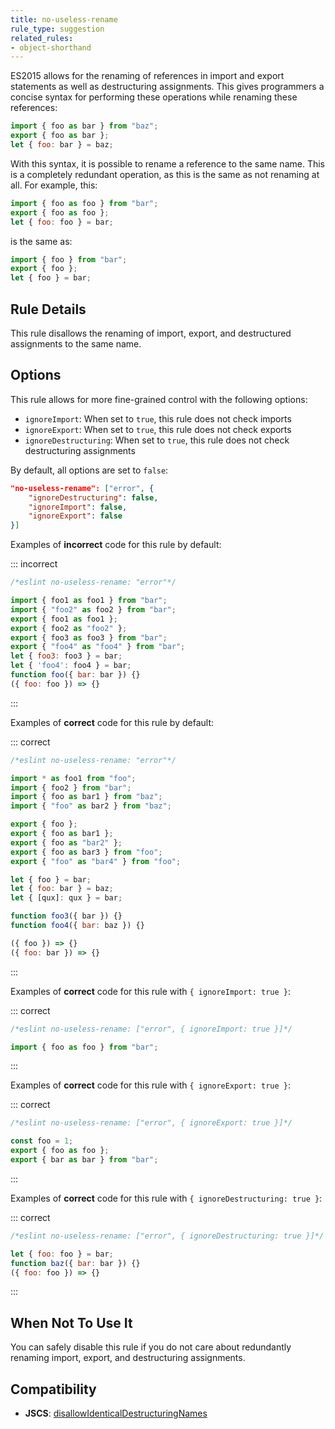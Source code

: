 ```yaml
---
title: no-useless-rename
rule_type: suggestion
related_rules:
- object-shorthand
---
```




ES2015 allows for the renaming of references in import and export statements as well as destructuring assignments. This gives programmers a concise syntax for performing these operations while renaming these references:

```js
import { foo as bar } from "baz";
export { foo as bar };
let { foo: bar } = baz;
```

With this syntax, it is possible to rename a reference to the same name. This is a completely redundant operation, as this is the same as not renaming at all. For example, this:

```js
import { foo as foo } from "bar";
export { foo as foo };
let { foo: foo } = bar;
```

is the same as:

```js
import { foo } from "bar";
export { foo };
let { foo } = bar;
```

## Rule Details

This rule disallows the renaming of import, export, and destructured assignments to the same name.

## Options

This rule allows for more fine-grained control with the following options:

* `ignoreImport`: When set to `true`, this rule does not check imports
* `ignoreExport`: When set to `true`, this rule does not check exports
* `ignoreDestructuring`: When set to `true`, this rule does not check destructuring assignments

By default, all options are set to `false`:

```json
"no-useless-rename": ["error", {
    "ignoreDestructuring": false,
    "ignoreImport": false,
    "ignoreExport": false
}]
```

Examples of **incorrect** code for this rule by default:

::: incorrect

```js
/*eslint no-useless-rename: "error"*/

import { foo1 as foo1 } from "bar";
import { "foo2" as foo2 } from "bar";
export { foo1 as foo1 };
export { foo2 as "foo2" };
export { foo3 as foo3 } from "bar";
export { "foo4" as "foo4" } from "bar";
let { foo3: foo3 } = bar;
let { 'foo4': foo4 } = bar;
function foo({ bar: bar }) {}
({ foo: foo }) => {}
```

:::

Examples of **correct** code for this rule by default:

::: correct

```js
/*eslint no-useless-rename: "error"*/

import * as foo1 from "foo";
import { foo2 } from "bar";
import { foo as bar1 } from "baz";
import { "foo" as bar2 } from "baz";

export { foo };
export { foo as bar1 };
export { foo as "bar2" };
export { foo as bar3 } from "foo";
export { "foo" as "bar4" } from "foo";

let { foo } = bar;
let { foo: bar } = baz;
let { [qux]: qux } = bar;

function foo3({ bar }) {}
function foo4({ bar: baz }) {}

({ foo }) => {}
({ foo: bar }) => {}
```

:::

Examples of **correct** code for this rule with `{ ignoreImport: true }`:

::: correct

```js
/*eslint no-useless-rename: ["error", { ignoreImport: true }]*/

import { foo as foo } from "bar";
```

:::

Examples of **correct** code for this rule with `{ ignoreExport: true }`:

::: correct

```js
/*eslint no-useless-rename: ["error", { ignoreExport: true }]*/

const foo = 1;
export { foo as foo };
export { bar as bar } from "bar";
```

:::

Examples of **correct** code for this rule with `{ ignoreDestructuring: true }`:

::: correct

```js
/*eslint no-useless-rename: ["error", { ignoreDestructuring: true }]*/

let { foo: foo } = bar;
function baz({ bar: bar }) {}
({ foo: foo }) => {}
```

:::

## When Not To Use It

You can safely disable this rule if you do not care about redundantly renaming import, export, and destructuring assignments.

## Compatibility

* **JSCS**: [disallowIdenticalDestructuringNames](https://jscs-dev.github.io/rule/disallowIdenticalDestructuringNames)
